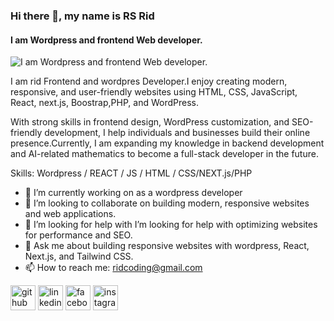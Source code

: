 ### Hi there 👋, my name is RS Rid
#### I am Wordpress and frontend Web developer.
![I am Wordpress and frontend Web developer.](https://media.licdn.com/dms/image/v2/D4E16AQFrNZm2_RetZg/profile-displaybackgroundimage-shrink_350_1400/B4EZlbplIwK0AY-/0/1758179252211?e=1761177600&v=beta&t=n3WfJlcncdAjr-tFHEAkKL7Bi_OncBim92fewvdJBFA)

I am rid Frontend and wordpres Developer.I enjoy creating modern, responsive, and user-friendly websites using HTML, CSS, JavaScript, React, next.js, Boostrap,PHP, and WordPress.

With strong skills in frontend design, WordPress customization, and SEO-friendly development, I help individuals and businesses build their online presence.Currently, I am expanding my knowledge in backend development and AI-related mathematics to become a full-stack developer in the future.

Skills: Wordpress / REACT / JS / HTML / CSS/NEXT.js/PHP

- 🔭 I’m currently working on as a  wordpress developer 
- 👯 I’m looking to collaborate on building modern, responsive websites and web applications. 
- 🤔 I’m looking for help with I’m looking for help with optimizing websites for performance and SEO. 
- 💬 Ask me about building responsive websites with wordpress, React, Next.js, and Tailwind CSS. 
- 📫 How to reach me: ridcoding@gmail.com 


[<img src='https://cdn.jsdelivr.net/npm/simple-icons@3.0.1/icons/github.svg' alt='github' height='40'>](https://github.com/https://github.com/rs-rid)  [<img src='https://cdn.jsdelivr.net/npm/simple-icons@3.0.1/icons/linkedin.svg' alt='linkedin' height='40'>](https://www.linkedin.com/in/https://www.linkedin.com/in/rs-rid-267807383//)  [<img src='https://cdn.jsdelivr.net/npm/simple-icons@3.0.1/icons/facebook.svg' alt='facebook' height='40'>](https://www.facebook.com/https://www.facebook.com/rs.rid.792336)  [<img src='https://cdn.jsdelivr.net/npm/simple-icons@3.0.1/icons/instagram.svg' alt='instagram' height='40'>](https://www.instagram.com/https://www.instagram.com/rs.rid.792336/)  


